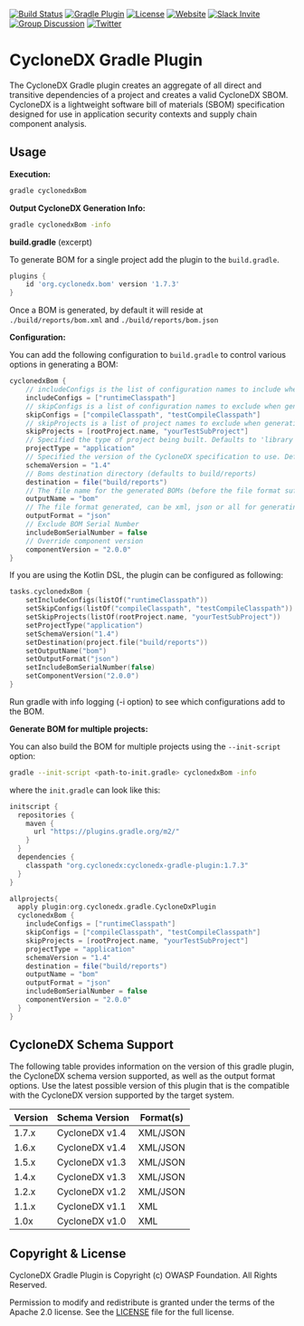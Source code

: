 [![Build Status](https://github.com/CycloneDX/cyclonedx-gradle-plugin/workflows/Build%20CI/badge.svg)](https://github.com/CycloneDX/cyclonedx-gradle-plugin/actions?workflow=Build+CI)
[![Gradle Plugin](https://img.shields.io/maven-metadata/v?label=Gradle%20Plugin&metadataUrl=https%3A%2F%2Fplugins.gradle.org%2Fm2%2Forg%2Fcyclonedx%2Fbom%2Forg.cyclonedx.bom.gradle.plugin%2Fmaven-metadata.xml)](https://plugins.gradle.org/plugin/org.cyclonedx.bom)
[![License](https://img.shields.io/badge/license-Apache%202.0-brightgreen.svg)][License]
[![Website](https://img.shields.io/badge/https://-cyclonedx.org-blue.svg)](https://cyclonedx.org/)
[![Slack Invite](https://img.shields.io/badge/Slack-Join-blue?logo=slack&labelColor=393939)](https://cyclonedx.org/slack/invite)
[![Group Discussion](https://img.shields.io/badge/discussion-groups.io-blue.svg)](https://groups.io/g/CycloneDX)
[![Twitter](https://img.shields.io/twitter/url/http/shields.io.svg?style=social&label=Follow)](https://twitter.com/CycloneDX_Spec)

# CycloneDX Gradle Plugin

The CycloneDX Gradle plugin creates an aggregate of all direct and transitive dependencies of a project
and creates a valid CycloneDX SBOM. CycloneDX is a lightweight software bill of materials
(SBOM) specification designed for use in application security contexts and supply chain component analysis.

## Usage
__Execution:__
```bash
gradle cyclonedxBom
```

__Output CycloneDX Generation Info:__
```bash
gradle cyclonedxBom -info
```

__build.gradle__ (excerpt)

To generate BOM for a single project add the plugin to the `build.gradle`.


```groovy
plugins {
    id 'org.cyclonedx.bom' version '1.7.3'
}
```

Once a BOM is generated, by default it will reside at `./build/reports/bom.xml` and `./build/reports/bom.json`

__Configuration:__

You can add the following configuration to `build.gradle` to control various options in generating a BOM:


```groovy
cyclonedxBom {
    // includeConfigs is the list of configuration names to include when generating the BOM (leave empty to include every configuration)
    includeConfigs = ["runtimeClasspath"]
    // skipConfigs is a list of configuration names to exclude when generating the BOM
    skipConfigs = ["compileClasspath", "testCompileClasspath"]
    // skipProjects is a list of project names to exclude when generating the BOM
    skipProjects = [rootProject.name, "yourTestSubProject"]
    // Specified the type of project being built. Defaults to 'library'
    projectType = "application"
    // Specified the version of the CycloneDX specification to use. Defaults to 1.4.
    schemaVersion = "1.4"
    // Boms destination directory (defaults to build/reports)
    destination = file("build/reports")
    // The file name for the generated BOMs (before the file format suffix). Defaults to 'bom'
    outputName = "bom"
    // The file format generated, can be xml, json or all for generating both
    outputFormat = "json"
    // Exclude BOM Serial Number
    includeBomSerialNumber = false
    // Override component version
    componentVersion = "2.0.0"
}
```

If you are using the Kotlin DSL, the plugin can be configured as following:

```kotlin
tasks.cyclonedxBom {
    setIncludeConfigs(listOf("runtimeClasspath"))
    setSkipConfigs(listOf("compileClasspath", "testCompileClasspath"))
    setSkipProjects(listOf(rootProject.name, "yourTestSubProject"))
    setProjectType("application")
    setSchemaVersion("1.4")
    setDestination(project.file("build/reports"))
    setOutputName("bom")
    setOutputFormat("json")
    setIncludeBomSerialNumber(false)
    setComponentVersion("2.0.0")
}
```

Run gradle with info logging (-i option) to see which configurations add to the BOM.

__Generate BOM for multiple projects:__

You can also build the BOM for multiple projects using the `--init-script` option:


```bash
gradle --init-script <path-to-init.gradle> cyclonedxBom -info
```

where the `init.gradle` can look like this:

```groovy
initscript {
  repositories {
    maven {
      url "https://plugins.gradle.org/m2/"
    }
  }
  dependencies {
    classpath "org.cyclonedx:cyclonedx-gradle-plugin:1.7.3"
  }
}

allprojects{
  apply plugin:org.cyclonedx.gradle.CycloneDxPlugin
  cyclonedxBom {
    includeConfigs = ["runtimeClasspath"]
    skipConfigs = ["compileClasspath", "testCompileClasspath"]
    skipProjects = [rootProject.name, "yourTestSubProject"]
    projectType = "application"
    schemaVersion = "1.4"
    destination = file("build/reports")
    outputName = "bom"
    outputFormat = "json"
    includeBomSerialNumber = false
    componentVersion = "2.0.0"
  }
}
```

## CycloneDX Schema Support

The following table provides information on the version of this gradle plugin, the CycloneDX schema version supported,
as well as the output format options. Use the latest possible version of this plugin that is the compatible with
the CycloneDX version supported by the target system.

| Version | Schema Version | Format(s) |
|---------| ----------------- | --------- |
| 1.7.x   | CycloneDX v1.4 | XML/JSON |
| 1.6.x   | CycloneDX v1.4 | XML/JSON |
| 1.5.x   | CycloneDX v1.3 | XML/JSON |
| 1.4.x   | CycloneDX v1.3 | XML/JSON |
| 1.2.x   | CycloneDX v1.2 | XML/JSON |
| 1.1.x   | CycloneDX v1.1 | XML |
| 1.0x    | CycloneDX v1.0 | XML |

## Copyright & License

CycloneDX Gradle Plugin is Copyright (c) OWASP Foundation. All Rights Reserved.

Permission to modify and redistribute is granted under the terms of the Apache 2.0 license. See the [LICENSE] file for the full license.

[License]: https://github.com/CycloneDX/cyclonedx-gradle-plugin/blob/master/LICENSE
